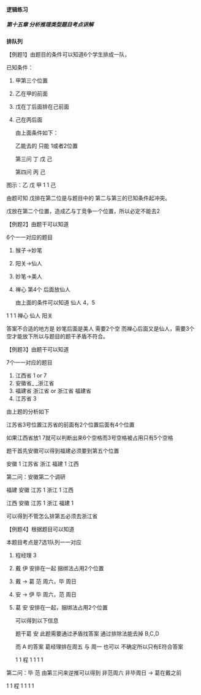 #### 逻辑练习

##### 第十五章 分析推理类型题目考点讲解

**排队列**

【例题1】由题目的条件可以知道6个学生排成一队，

已知条件：

1. 甲第三个位置

2. 乙在甲的前面

3. 戊在丁后面排在己前面

4. 己在丙后面

   

   由上面条件如下：

   乙能去的 只能 1或者2位置

   第三问 丁 戊  己

   第四问 丙 己

   

图示：乙 戊  甲   1  1  己 

由题可知 戊排在第二位是与题目中的 第二与第三的已知条件起冲突。

戊放在第二个位置，造成乙与丁竞争一个位置，所以必定不能去2



【例题2】由题干可以知道

6个一一对应的题目

1. 猴子->妙笔

2. 阳关->仙人

3. 妙笔->美人

4. 禅心 第4个 后面放仙人

   由上面的条件可以知道 仙人 4，5

1 1 1 禅心 仙人 阳关

答案不合适的地方是 妙笔后面是美人 需要2个空 而禅心后面又是仙人，需要3个空才能放下所以与题目的题干矛盾不符合。

【例题3】由题干可以知道

7个一一对应的题目

1. 江西省 1 or 7
2. 安徽省_ _浙江省
3. 福建省 浙江省 or  浙江省 福建省
4. 江苏省 3

由上题的分析如下

江苏省3号位置江苏省的前面有2个位置后面有4个位置

如果江西省放1 7就可以判断出来6个空格而3号空格被占用只有5个空格

题干首先安徽可以得到福建必须要到第五个位置

安徽  1  江苏省 浙江 福建 1 江西

第二问：安徽第二个调研

福建 安徽 江苏 1 浙江 1 江西

江西 安徽 江苏 1 浙江 福建 1

可以得到不管怎么排第五必须去浙江省



【例题4】根据题目可以知道

本题目考点是7选1队列一一对应

1. 程经理 3

2. 戴 伊 安排在一起   捆绑法占用2个位置

3. 戴 -> 葛  范 周六，毕 周日

4. 安 -> 伊  毕 周六，范 周日

5. 葛  安 安排在一起，捆绑法占用2个位置

   可以得到以下信息

   题干葛 安 此题需要通过矛盾找答案 通过排除法能去掉 B,C,D

   而 A 的答案 葛经理排在周五 与 周一 也可以 不确定所以只有E符合答案

   1 1  程 1 1  1  1

第二问：毕 范    由第三问来逆推可以得到 非范周六 非毕周日 -> 葛在戴之前 

1 1 程 1 1 1 1



















